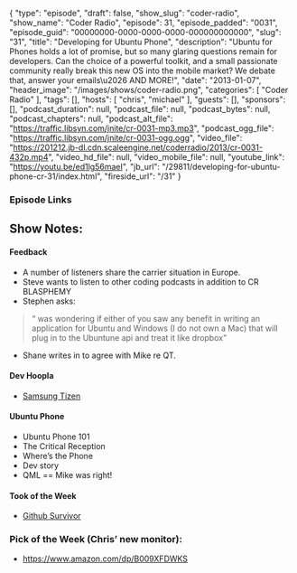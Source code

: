 {
  "type": "episode",
  "draft": false,
  "show_slug": "coder-radio",
  "show_name": "Coder Radio",
  "episode": 31,
  "episode_padded": "0031",
  "episode_guid": "00000000-0000-0000-0000-000000000000",
  "slug": "31",
  "title": "Developing for Ubuntu Phone",
  "description": "Ubuntu for Phones holds a lot of promise, but so many glaring questions remain for developers. Can the choice of a powerful toolkit, and a small passionate community really break this new OS into the mobile market? We debate that, answer your emails\u2026 AND MORE!",
  "date": "2013-01-07",
  "header_image": "/images/shows/coder-radio.png",
  "categories": [
    "Coder Radio"
  ],
  "tags": [],
  "hosts": [
    "chris",
    "michael"
  ],
  "guests": [],
  "sponsors": [],
  "podcast_duration": null,
  "podcast_file": null,
  "podcast_bytes": null,
  "podcast_chapters": null,
  "podcast_alt_file": "https://traffic.libsyn.com/jnite/cr-0031-mp3.mp3",
  "podcast_ogg_file": "https://traffic.libsyn.com/jnite/cr-0031-ogg.ogg",
  "video_file": "https://201212.jb-dl.cdn.scaleengine.net/coderradio/2013/cr-0031-432p.mp4",
  "video_hd_file": null,
  "video_mobile_file": null,
  "youtube_link": "https://youtu.be/ed1lg56maeI",
  "jb_url": "/29811/developing-for-ubuntu-phone-cr-31/index.html",
  "fireside_url": "/31"
}


### Episode Links

## Show Notes:

#### Feedback

  * A number of listeners share the carrier situation in Europe. 
  * Steve wants to listen to other coding podcasts in addition to CR BLASPHEMY 
  * Stephen asks: 

> “ was wondering if either of you saw any benefit in writing an application
> for Ubuntu and Windows (I do not own a Mac) that will plug in to the Ubuntune api and treat it like dropbox”

  * Shane writes in to agree with Mike re QT. 

#### Dev Hoopla

  * [Samsung Tizen](http://www.pcworld.com/article/2023649/samsung-tizen-linux-phones-will-arrive-in-2013.html/index.html)

#### Ubuntu Phone

  * Ubuntu Phone 101
  * The Critical Reception
  * Where’s the Phone
  * Dev story
  * QML == Mike was right!

#### Took of the Week

  * [Github Survivor](https://github.com/99designs/githubsurvivor/index.html)

### Pick of the Week (Chris’ new monitor):

  * <https://www.amazon.com/dp/B009XFDWKS>


